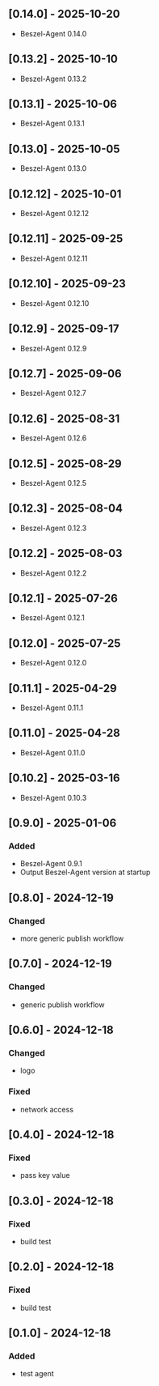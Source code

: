 ## [0.14.0] - 2025-10-20

- Beszel-Agent 0.14.0

## [0.13.2] - 2025-10-10

- Beszel-Agent 0.13.2

## [0.13.1] - 2025-10-06

- Beszel-Agent 0.13.1

## [0.13.0] - 2025-10-05

- Beszel-Agent 0.13.0

## [0.12.12] - 2025-10-01

- Beszel-Agent 0.12.12

## [0.12.11] - 2025-09-25

- Beszel-Agent 0.12.11

## [0.12.10] - 2025-09-23

- Beszel-Agent 0.12.10

## [0.12.9] - 2025-09-17

- Beszel-Agent 0.12.9

## [0.12.7] - 2025-09-06

- Beszel-Agent 0.12.7

## [0.12.6] - 2025-08-31

- Beszel-Agent 0.12.6

## [0.12.5] - 2025-08-29

- Beszel-Agent 0.12.5

## [0.12.3] - 2025-08-04

- Beszel-Agent 0.12.3

## [0.12.2] - 2025-08-03

- Beszel-Agent 0.12.2

## [0.12.1] - 2025-07-26

- Beszel-Agent 0.12.1

## [0.12.0] - 2025-07-25

- Beszel-Agent 0.12.0

## [0.11.1] - 2025-04-29

- Beszel-Agent 0.11.1

## [0.11.0] - 2025-04-28

- Beszel-Agent 0.11.0

## [0.10.2] - 2025-03-16

- Beszel-Agent 0.10.3

## [0.9.0] - 2025-01-06

### Added

- Beszel-Agent 0.9.1
- Output Beszel-Agent version at startup

## [0.8.0] - 2024-12-19

### Changed

- more generic publish workflow

## [0.7.0] - 2024-12-19

### Changed

- generic publish workflow

## [0.6.0] - 2024-12-18

### Changed

- logo

### Fixed

- network access

## [0.4.0] - 2024-12-18

### Fixed

- pass key value

## [0.3.0] - 2024-12-18

### Fixed

- build test

## [0.2.0] - 2024-12-18

### Fixed

- build test

## [0.1.0] - 2024-12-18

### Added

- test agent
